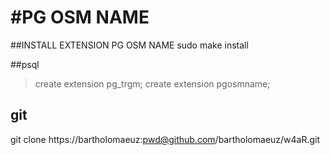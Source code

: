 #PG OSM NAME
====

##INSTALL EXTENSION PG OSM NAME
sudo make install

##psql
>create extension pg_trgm;
>create extension pgosmname;


## git
git clone https://bartholomaeuz:pwd@github.com/bartholomaeuz/w4aR.git


